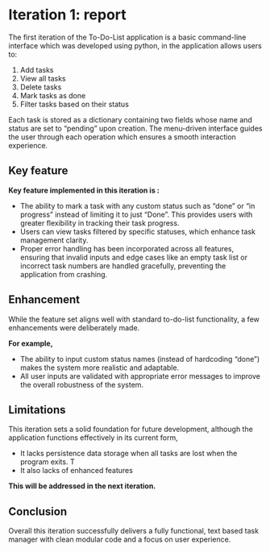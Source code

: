 # **Iteration 1: report**

The first iteration of the To-Do-List application is a basic command-line interface which was developed using python, in the application allows users to: 

1. Add tasks
2. View all tasks
3. Delete tasks 
4. Mark tasks as done 
5. Filter tasks based on their status

Each task is stored as a dictionary containing two fields whose name and status are set to “pending” upon creation. The menu-driven interface guides the user through each operation which ensures a smooth interaction experience. 

## Key feature 

**Key feature implemented in this iteration is :** 
* The ability to mark a task with any custom status such as “done” or “in progress” instead of limiting it to just “Done”. This provides users with greater flexibility in tracking their task progress.
* Users can view tasks filtered by specific statuses, which enhance task management clarity. 
* Proper error handling has been incorporated across all features, ensuring that invalid inputs and edge cases like an empty task list or incorrect task numbers are handled gracefully, preventing the application from crashing.

## Enhancement 
While the feature set aligns well with standard to-do-list functionality, a few enhancements were deliberately made. 

**For example,** 
* The ability to input custom status names (instead of hardcoding “done”) makes the system more realistic and adaptable. 
* All user inputs are validated with appropriate error messages to improve the overall robustness of the system.

## Limitations 
This iteration sets a solid foundation for future development, although the application functions effectively in its current form, 
* It lacks persistence data storage when all tasks are lost when the program exits. T
* It also lacks of enhanced features

**This will be addressed in the next iteration.**

## Conclusion
Overall this iteration successfully delivers a fully functional, text based task manager with clean modular code and a focus on user experience.
